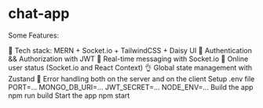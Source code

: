 # chat-app
Some Features:

🌟 Tech stack: MERN + Socket.io + TailwindCSS + Daisy UI
🎃 Authentication && Authorization with JWT
👾 Real-time messaging with Socket.io
🚀 Online user status (Socket.io and React Context)
👌 Global state management with Zustand
🐞 Error handling both on the server and on the client
 Setup .env file
PORT=...
MONGO_DB_URI=...
JWT_SECRET=...
NODE_ENV=...
Build the app
npm run build
Start the app
npm start

